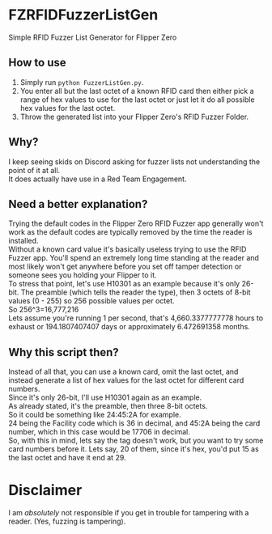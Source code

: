 # FZRFIDFuzzerListGen
Simple RFID Fuzzer List Generator for Flipper Zero

## How to use
1) Simply run `python FuzzerListGen.py`.  
2) You enter all but the last octet of a known RFID card then either pick a range of hex values to use for the last octet or just let it do all possible hex values for the last octet.  
3) Throw the generated list into your Flipper Zero's RFID Fuzzer Folder.  

## Why?
I keep seeing skids on Discord asking for fuzzer lists not understanding the point of it at all.  
It does actually have use in a Red Team Engagement.  

## Need a better explanation?
Trying the default codes in the Flipper Zero RFID Fuzzer app generally won't work as the default codes are typically removed by the time the reader is installed.  
Without a known card value it's basically useless trying to use the RFID Fuzzer app. You'll spend an extremely long time standing at the reader and most likely won't get anywhere before you set off tamper detection or someone sees you holding your Flipper to it.  
To stress that point, let's use H10301 as an example because it's only 26-bit. The preamble (which tells the reader the type), then 3 octets of 8-bit values (0 - 255) so 256 possible values per octet.  
So 256^3=16,777,216  
Lets assume you're running 1 per second, that's 4,660.3377777778 hours to exhaust or 194.1807407407 days or approximately 6.472691358 months.  

## Why this script then?
Instead of all that, you can use a known card, omit the last octet, and instead generate a list of hex values for the last octet for different card numbers.  
Since it's only 26-bit, I'll use H10301 again as an example.  
As already stated, it's the preamble, then three 8-bit octets.  
So it could be something like 24:45:2A for example.  
24 being the Facility code which is 36 in decimal, and 45:2A being the card number, which in this case would be 17706 in decimal.  
So, with this in mind, lets say the tag doesn't work, but you want to try some card numbers before it. Lets say, 20 of them, since it's hex, you'd put 15 as the last octet and have it end at 29.  


# Disclaimer
I am *absolutely* not responsible if you get in trouble for tampering with a reader. (Yes, fuzzing is tampering).  
